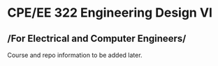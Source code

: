 # CPE/EE 322 Engineering Design VI
## /For Electrical and Computer Engineers/
Course and repo information to be added later.
